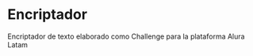 <h1>Encriptador</h1>
<p>Encriptador de texto elaborado como Challenge para la plataforma Alura Latam</p>
